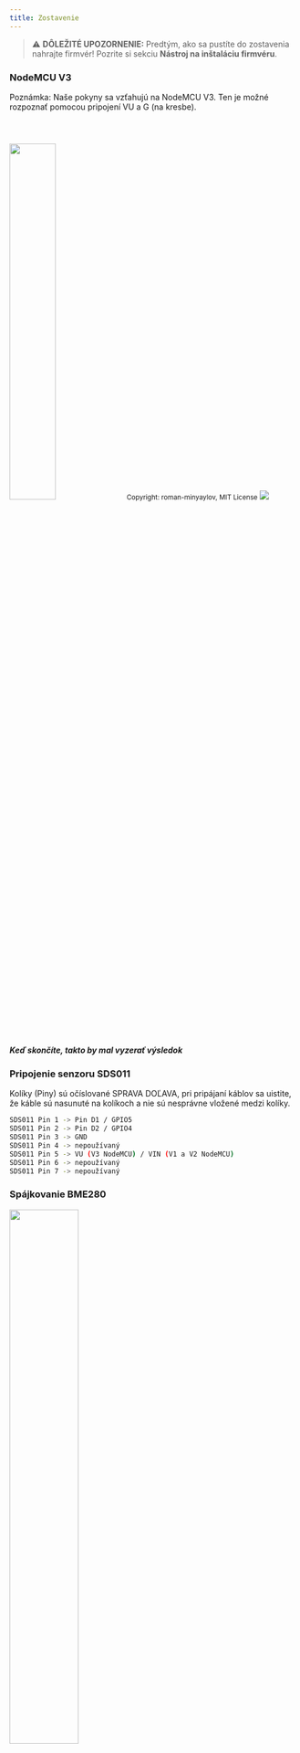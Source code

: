 ```yaml
---
title: Zostavenie
---
```


> ⚠️ **DÔLEŽITÉ UPOZORNENIE:**
Predtým, ako sa pustíte do zostavenia nahrajte firmvér!
Pozrite si sekciu __Nástroj na inštaláciu firmvéru__.

### NodeMCU V3
Poznámka: Naše pokyny sa vzťahujú na NodeMCU V3. Ten je možné rozpoznať pomocou pripojení VU a G (na kresbe).

<img src="../docs/airrohr/airrohr-wiring-sds011-bme280.jpg" style="width:40%; margin-top: 3em" loading="lazy"/>
<small>Copyright: roman-minyaylov, MIT License</small>


<img src="../docs/airrohr/nodemcu-v3-bme280.jpeg" style="margin-top: 1em" loading="lazy"/>

##### Keď skončíte, takto by mal vyzerať výsledok


### Pripojenie senzoru SDS011
Kolíky (Piny) sú očíslované SPRAVA DOĽAVA, pri pripájaní káblov sa uistite, že káble sú nasunuté na kolíkoch a nie sú nesprávne vložené medzi kolíky.
```bash
SDS011 Pin 1 -> Pin D1 / GPIO5
SDS011 Pin 2 -> Pin D2 / GPIO4
SDS011 Pin 3 -> GND
SDS011 Pin 4 -> nepoužívaný
SDS011 Pin 5 -> VU (V3 NodeMCU) / VIN (V1 a V2 NodeMCU)
SDS011 Pin 6 -> nepoužívaný
SDS011 Pin 7 -> nepoužívaný
```

### Spájkovanie BME280
<img src="../docs/airrohr/solder-a-bme-280.jpeg" style="width:49%; padding-right: 0.5em" class="items-center" loading="lazy"/>
<img src="../docs/airrohr/solder-bme-280.jpeg" style="width:49%;" loading="lazy"/>

Pripojte kolíkovú lištu k doske BME280. Spájkujte ju zozadu. Medzery medzi kolíkmi sú veľmi malé, takže buďte trpezliví a opatrní.  

Trik spočíva v tom, že pritlačíte špičku spájkovačky na kolík, trochu ho ohrejete a potom zľahka nanesiete cín.  



### Pripojenie BME280
Kolíky (Piny) sú číslované ZĽAVA DOPRAVA.
```bash
VIN -> Pin 3V3 (3.3V)
GND->  GND/G
SDA -> PIN D3
SCL -> Pin D4
```

### Zviažte všetko dohromady

 ##### Sťahovacou svorkou spojte NodeMCU s SDS011 tak, ako vidíte na obrázku
<img src="../docs/airrohr/tie-air-quality-sensor-together.jpeg" loading="lazy"/>
Pomocou svorky spojte NodeMCU (ESP8266) a senzor prachových častíc SDS011 tak, aby anténa Wifi (kovový pliešok s textom WiFi) smerovala preč od senzora.

 ##### Pripojte ohybnú hadičku
 <img src="../docs/airrohr/sds011-with-tube.jpeg" style="width:49%; padding-right: 0.5em" loading="lazy"/>
 <img src="../docs/airrohr/bme280-tied-to-tube.jpeg" style="width:49%;" loading="lazy"/>

* Pripojte hadičku k senzoru SDS011.
* Použite ďalšiu svorku na pripojenie BME280 senzora k hadičke.
* Prevlečte USB kábel cez kolienko. Namontujte SDS011 tak, aby NodeMCU smerovala hore a ventilátor smeroval dole.


 ##### Vložte senzor do plastového kolena
* Zasuňte súčiastky do kolena tak, aby sa zasekli vo vnútri.
* USB kábel, ohybná hadička a senzor BME280 by mali trčať z konca plastového kolena.
* Zatlačte do seba oba plastové kolená.

<img src="../docs/airrohr/sds011-jammed-into-tube.jpeg" loading="lazy"/>

 ##### Finalizácia
* Snímač teploty na ohybnej hadičke umiestnite tak, aby bola na okraji kolena.
* Odrežte hadičku na konci kolena.
* Voliteľné: Otvorené konce kolien môžete zakryť jemnou sieťkou. Vzduch tak môže prúdiť, ale hmyz zostáva vonku.

<img src="../docs/airrohr/position-bme280.jpeg" loading="lazy"/>
